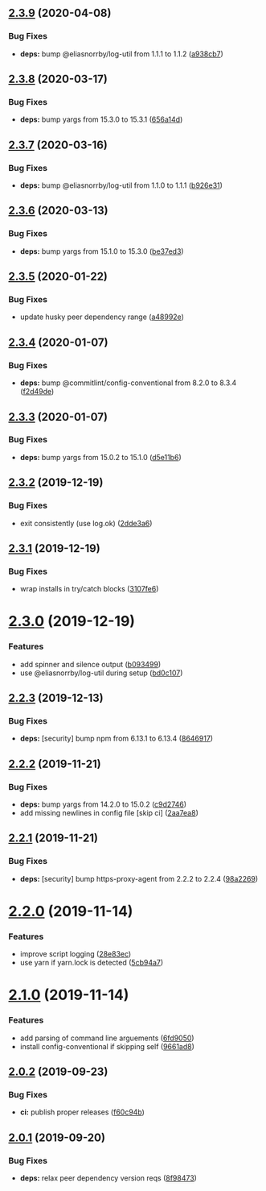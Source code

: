 ## [2.3.9](https://github.com/eliasnorrby/commitlint-config/compare/v2.3.8...v2.3.9) (2020-04-08)


### Bug Fixes

* **deps:** bump @eliasnorrby/log-util from 1.1.1 to 1.1.2 ([a938cb7](https://github.com/eliasnorrby/commitlint-config/commit/a938cb7e741eef4e5c40b4555e3c344772fdf77c))

## [2.3.8](https://github.com/eliasnorrby/commitlint-config/compare/v2.3.7...v2.3.8) (2020-03-17)


### Bug Fixes

* **deps:** bump yargs from 15.3.0 to 15.3.1 ([656a14d](https://github.com/eliasnorrby/commitlint-config/commit/656a14d87d7e68dd174ed28177a6052806760868))

## [2.3.7](https://github.com/eliasnorrby/commitlint-config/compare/v2.3.6...v2.3.7) (2020-03-16)


### Bug Fixes

* **deps:** bump @eliasnorrby/log-util from 1.1.0 to 1.1.1 ([b926e31](https://github.com/eliasnorrby/commitlint-config/commit/b926e31d8bd05e6bfb72920b6dba881479f6ca7b))

## [2.3.6](https://github.com/eliasnorrby/commitlint-config/compare/v2.3.5...v2.3.6) (2020-03-13)


### Bug Fixes

* **deps:** bump yargs from 15.1.0 to 15.3.0 ([be37ed3](https://github.com/eliasnorrby/commitlint-config/commit/be37ed39c7c8bee63a77e9b46efb75b7eb228f70))

## [2.3.5](https://github.com/eliasnorrby/commitlint-config/compare/v2.3.4...v2.3.5) (2020-01-22)


### Bug Fixes

* update husky peer dependency range ([a48992e](https://github.com/eliasnorrby/commitlint-config/commit/a48992eecf7c065c9643cb276c5bcc40033cca4a))

## [2.3.4](https://github.com/eliasnorrby/commitlint-config/compare/v2.3.3...v2.3.4) (2020-01-07)


### Bug Fixes

* **deps:** bump @commitlint/config-conventional from 8.2.0 to 8.3.4 ([f2d49de](https://github.com/eliasnorrby/commitlint-config/commit/f2d49de5f677b3c9822511fa3716de5f40388f03))

## [2.3.3](https://github.com/eliasnorrby/commitlint-config/compare/v2.3.2...v2.3.3) (2020-01-07)


### Bug Fixes

* **deps:** bump yargs from 15.0.2 to 15.1.0 ([d5e11b6](https://github.com/eliasnorrby/commitlint-config/commit/d5e11b66e08f512a6a30cf6b7179d791d2246499))

## [2.3.2](https://github.com/eliasnorrby/commitlint-config/compare/v2.3.1...v2.3.2) (2019-12-19)


### Bug Fixes

* exit consistently (use log.ok) ([2dde3a6](https://github.com/eliasnorrby/commitlint-config/commit/2dde3a611ad9fddb40dd4d05e44b351aa0979569))

## [2.3.1](https://github.com/eliasnorrby/commitlint-config/compare/v2.3.0...v2.3.1) (2019-12-19)


### Bug Fixes

* wrap installs in try/catch blocks ([3107fe6](https://github.com/eliasnorrby/commitlint-config/commit/3107fe6cdc2af6404c0180d85cabf9d3f33f86f9))

# [2.3.0](https://github.com/eliasnorrby/commitlint-config/compare/v2.2.3...v2.3.0) (2019-12-19)


### Features

* add spinner and silence output ([b093499](https://github.com/eliasnorrby/commitlint-config/commit/b093499091e9349f9b30d0c7bfe1f8cdbb74df70))
* use @eliasnorrby/log-util during setup ([bd0c107](https://github.com/eliasnorrby/commitlint-config/commit/bd0c1076ba6a5b4bbe0172fb96df925a6d8d9df3))

## [2.2.3](https://github.com/eliasnorrby/commitlint-config/compare/v2.2.2...v2.2.3) (2019-12-13)


### Bug Fixes

* **deps:** [security] bump npm from 6.13.1 to 6.13.4 ([8646917](https://github.com/eliasnorrby/commitlint-config/commit/8646917f03bb944a0ff603f3efbac3cdd227933e))

## [2.2.2](https://github.com/eliasnorrby/commitlint-config/compare/v2.2.1...v2.2.2) (2019-11-21)


### Bug Fixes

* **deps:** bump yargs from 14.2.0 to 15.0.2 ([c9d2746](https://github.com/eliasnorrby/commitlint-config/commit/c9d2746e969890b7cfb4d2d7acd905c4da4d457a))
* add missing newlines in config file [skip ci] ([2aa7ea8](https://github.com/eliasnorrby/commitlint-config/commit/2aa7ea8e10b8856490dd138ca786a28af696be76))

## [2.2.1](https://github.com/eliasnorrby/commitlint-config/compare/v2.2.0...v2.2.1) (2019-11-21)


### Bug Fixes

* **deps:** [security] bump https-proxy-agent from 2.2.2 to 2.2.4 ([98a2269](https://github.com/eliasnorrby/commitlint-config/commit/98a2269))

# [2.2.0](https://github.com/eliasnorrby/commitlint-config/compare/v2.1.0...v2.2.0) (2019-11-14)


### Features

* improve script logging ([28e83ec](https://github.com/eliasnorrby/commitlint-config/commit/28e83ec))
* use yarn if yarn.lock is detected ([5cb94a7](https://github.com/eliasnorrby/commitlint-config/commit/5cb94a7))

# [2.1.0](https://github.com/eliasnorrby/commitlint-config/compare/v2.0.2...v2.1.0) (2019-11-14)


### Features

* add parsing of command line arguements ([6fd9050](https://github.com/eliasnorrby/commitlint-config/commit/6fd9050))
* install config-conventional if skipping self ([9661ad8](https://github.com/eliasnorrby/commitlint-config/commit/9661ad8))

## [2.0.2](https://github.com/eliasnorrby/commitlint-config/compare/v2.0.1...v2.0.2) (2019-09-23)


### Bug Fixes

* **ci:** publish proper releases ([f60c94b](https://github.com/eliasnorrby/commitlint-config/commit/f60c94b))

## [2.0.1](https://github.com/eliasnorrby/commitlint-config/compare/v2.0.0...v2.0.1) (2019-09-20)


### Bug Fixes

* **deps:** relax peer dependency version reqs ([8f98473](https://github.com/eliasnorrby/commitlint-config/commit/8f98473))
